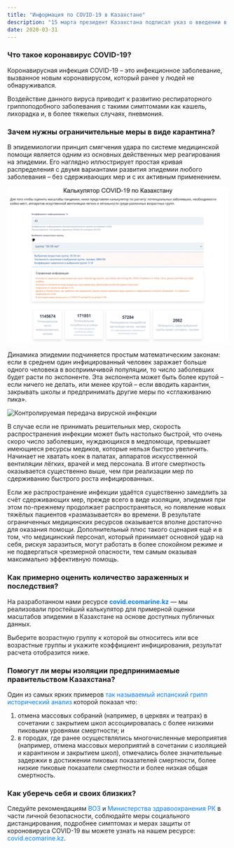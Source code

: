 ```yaml
---
title: "Информация по COVID-19 в Казахстане"
description: "15 марта президент Казахстана подписал указ о введении в республике чрезвычайного положения на период с 8:00 16 марта 2020 года до 7:00 15 апреля 2020 года, но к сожалению, мы наблюдаем что не все до конца осознают масштаб проблемы, и создали ресурс на котором можно просчитать масштаб последствии и важность тех мер которые предпринимает государство по борьбе с короновирусом COVID-19"
date: 2020-03-31
---
```


### Что такое коронавирус COVID-19?
Коронавирусная инфекция COVID-19 – это инфекционное заболевание, вызванное новым коронавирусом, который ранее у людей не обнаруживался.

Воздействие данного вируса приводит к развитию респираторного гриппоподобного заболевания с такими симптомами как кашель, лихорадка и, в более тяжелых случаях, пневмония.

### Зачем нужны ограничительные меры в виде карантина?
В эпидемиологии принцип смягчения удара по системе медицинской помощи является одним из основных действенных мер реагирования на эпидемии. Его наглядно иллюстрирует простая кривая распределения с двумя вариантами развития эпидемии любого заболевания – без сдерживающих мер и с их активным применением.

[![Калькулятор потенциального распространения COVID-19 среди различных возастных групп Республики Казахстан](./images/Ecomarine-COVID-Kazakhstan-Calc.png)](https://covid.ecomarine.kz/)


Динамика эпидемии подчиняется простым математическим законам: если в среднем один инфицированный человек заражает больше одного человека в восприимчивой популяции, то число заболевших будет расти по экспоненте. Эта экспонента может быть более крутой – если ничего не делать, или менее крутой – если вводить карантин, закрывать школы и предпринимать другие меры по «сглаживанию пика».

![Контролируемая передача вирусной инфекции](https://ichef.bbci.co.uk/news/640/cpsprodpb/1858/production/_111223260_controlled_uncontrolled_transmission_640-nc.png)

В случае если не принимать решительных мер, скорость распространения инфекции может быть настолько быстрой, что очень скоро число заболевших, нуждающихся в медпомощи, превышает имеющиеся ресурсы медиков, которые нельзя быстро увеличить. Начинает не хватать коек в палатах, аппаратов искусственной вентиляции лёгких, врачей и мед персонала. В итоге смертность оказывается существенно выше, чем при реализации мер по сдерживанию быстрого роста инфицированных.

Если же распространение инфекции удаётся существенно замедлить за счёт сдерживающих мер, прежде всего в виде изоляции, эпидемия при этом по-прежнему продолжает распространяться, но появление новых тяжёлых пациентов «размазывается» во времени. В результате ограниченных медицинских ресурсов оказывается вполне достаточно для оказания помощи. Дополнительный плюс такого сценария ещё и в том, что медицинский персонал, который принимает основной удар на себя, рискуя заразиться, могут работать в более спокойном режиме и не подвергаться чрезмерной опасности, тем самым оказывая максимально эффективную помощь. 

### Как примерно оценить количество зараженных и последствия?
На разработанном нами ресурсе __[covid.ecomarine.kz](https://covid.ecomarine.kz/)__ — мы реализовали простейший калькулятор для примерной оценки масштабов эпидемии в Казахстане на основе доступных публичных данных. 

Выберите возрастную группу к которой вы относитесь или все возрастные группы и укажите коэффициент инфицирования, результат расчета отобразится ниже. 

### Помогут ли меры изоляции предпринимаемые правительством Казахстана?
Один из самых ярких примеров [так называемый испанский грипп](https://www.bbc.com/russian/vert-fut-51723306) [исторический анализ](https://stacks.cdc.gov/view/cdc/44313) которой показал что:

1. отмена массовых собраний (например, в церквях и театрах) в сочетании с закрытием школ ассоциировалась с более низкими пиковыми уровнями смертности; и
2. в городах, где ранее осуществлялись многочисленные мероприятия (например, отмена массовых мероприятий в сочетании с изоляцией и карантином и закрытием школ), отмечались более значительные задержки в достижении пиковых показателей смертности, более низкие пиковые показатели смертности и более низкая общая смертность.

### Как уберечь себя и своих близких?
Следуйте рекомендациям [ВОЗ](https://www.who.int/ru/emergencies/diseases/novel-coronavirus-2019) и [Министерства здравоохранения РК](https://hls.kz) в части личной безопасности, соблюдайте меры социального дистанцирования, подробнее симптомах и мерах защиты от короновируса COVID-19 вы можете узнать на нашем ресурсе: [covid.ecomarine.kz](https://covid.ecomarine.kz/).
<!--more-->
<style scoped type="text/css">
.img {
    max-width: 100%;
}

/* a {
    font-size: inherit;
    color: black;
    text-transform: uppercase;
    text-decoration: none;
    box-shadow: inset 0 -2px 0 0 #0FBF96;
    -webkit-transition: all .2s ease-out;
    transition: all .2s ease-out;
}
a:hover {
  box-shadow: inset 0 -0.7em 0 0 #0FBF96;
} */

/** * Links * ================================= * - basic link styles * - external links * - links without `class` attr * - `.link` component * - `.largeLink` component * - `.relatedLink` component */
 a {
	 text-decoration: none;
}
 :link, :visited {
	 color: #007bff;
}
/** * All external links have an arrow after them */
 [rel=external]::after {
	 content: ' \2192';
	 color: #0FBF96;
}
/** * All links without a class attr */
 a:not([class]) {
	 transition: all 300ms cubic-bezier(0.77, 0, 0.175, 1);
}
 a:not([class]), a:not([class]):link, a:not([class]):visited {
	 color: #007bff;
	 text-decoration: none;
}
 a:not([class]):hover, a:not([class]):focus, a:not([class]):active {
	 color: #0FBF96;
}
/** * Link component * * - .link - base component. dark text and primary color :hover by default * - .link--styled - monospace + uppercase * - .link--bright - white text * - .link--dark - black text * - .link--highlighted - primary color text * - .link--underline - primary color bottom border * - .link--arrow - with a right-facing arrow afterwards * - .link--block - :hover adds a primary color bg * - .link--big - larger font-size */
 .link, .link:link, .link:visited {
	 color: #007bff;
}
 .link:hover, .link:focus {
	 color: #0FBF96;
}
 .link--bright, .link--bright:link, .link--bright:visited {
	 color: #fff;
}
 .link--dark, .link--dark:link, .link--dark:visited {
	 color: #007bff;
}
 .link--highlighted, .link--highlighted:link, .link--highlighted:visited {
	 color: #0FBF96;
}
 .link--highlighted:hover, .link--highlighted:focus {
	 color: #007bff;
}
 .link--underline {
	 border-bottom: 1px solid #0FBF96;
}
 .link--arrow::after {
	 content: ' \2192';
}
 .link--block:hover {
	 background-color: #0FBF96;
	 color: inherit;
}
 .link--big {
	 font-weight: bold;
	 text-transform: none;
	 font-size: 2rem;
}
 .link--big + .link--big {
	 margin-left: 0.3em;
}
 
</style>
